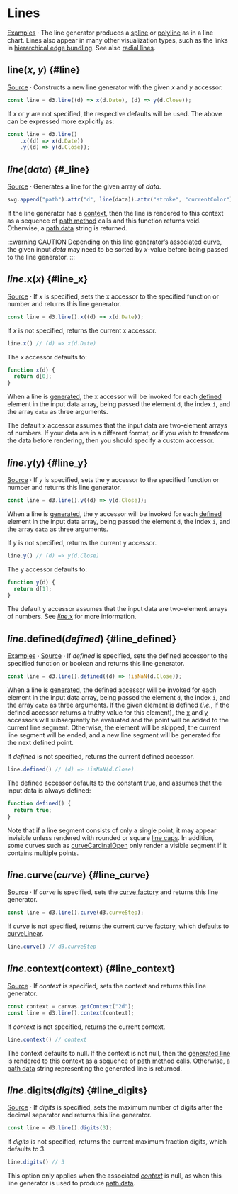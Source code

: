 # Lines

<!-- https://observablehq.com/@d3/line-chart -->

[Examples](https://observablehq.com/@d3/line-chart/2) · The line generator produces a [spline](https://en.wikipedia.org/wiki/Spline_(mathematics)) or [polyline](https://en.wikipedia.org/wiki/Polygonal_chain) as in a line chart. Lines also appear in many other visualization types, such as the links in [hierarchical edge bundling](https://observablehq.com/@d3/hierarchical-edge-bundling). See also [radial lines](./radial-line.md).

## line(*x*, *y*) {#line}

[Source](https://github.com/d3/d3-shape/blob/main/src/line.js) · Constructs a new line generator with the given *x* and *y* accessor.

```js
const line = d3.line((d) => x(d.Date), (d) => y(d.Close));
```

If *x* or *y* are not specified, the respective defaults will be used. The above can be expressed more explicitly as:

```js
const line = d3.line()
    .x((d) => x(d.Date))
    .y((d) => y(d.Close));
```

## *line*(*data*) {#_line}

[Source](https://github.com/d3/d3-shape/blob/main/src/line.js) · Generates a line for the given array of *data*.

```js
svg.append("path").attr("d", line(data)).attr("stroke", "currentColor");
```

If the line generator has a [context](#line_context), then the line is rendered to this context as a sequence of [path method](http://www.w3.org/TR/2dcontext/#canvaspathmethods) calls and this function returns void. Otherwise, a [path data](http://www.w3.org/TR/SVG/paths.html#PathData) string is returned.

:::warning CAUTION
Depending on this line generator’s associated [curve](#line_curve), the given input *data* may need to be sorted by *x*-value before being passed to the line generator.
:::

## *line*.x(*x*) {#line_x}

[Source](https://github.com/d3/d3-shape/blob/main/src/line.js) · If *x* is specified, sets the x accessor to the specified function or number and returns this line generator.

```js
const line = d3.line().x((d) => x(d.Date));
```

If *x* is not specified, returns the current x accessor.

```js
line.x() // (d) => x(d.Date)
```

The x accessor defaults to:

```js
function x(d) {
  return d[0];
}
```

When a line is [generated](#_line), the x accessor will be invoked for each [defined](#line_defined) element in the input data array, being passed the element `d`, the index `i`, and the array `data` as three arguments.

The default x accessor assumes that the input data are two-element arrays of numbers. If your data are in a different format, or if you wish to transform the data before rendering, then you should specify a custom accessor.

## *line*.y(y) {#line_y}

[Source](https://github.com/d3/d3-shape/blob/main/src/line.js) · If *y* is specified, sets the y accessor to the specified function or number and returns this line generator.

```js
const line = d3.line().y((d) => y(d.Close));
```

When a line is [generated](#_line), the y accessor will be invoked for each [defined](#line_defined) element in the input data array, being passed the element `d`, the index `i`, and the array `data` as three arguments.

If *y* is not specified, returns the current y accessor.

```js
line.y() // (d) => y(d.Close)
```

The y accessor defaults to:

```js
function y(d) {
  return d[1];
}
```

The default y accessor assumes that the input data are two-element arrays of numbers. See [*line*.x](#line_x) for more information.

## *line*.defined(*defined*) {#line_defined}

[Examples](https://observablehq.com/@d3/line-chart-missing-data/2) · [Source](https://github.com/d3/d3-shape/blob/main/src/line.js) · If *defined* is specified, sets the defined accessor to the specified function or boolean and returns this line generator.

```js
const line = d3.line().defined((d) => !isNaN(d.Close));
```

When a line is [generated](#_line), the defined accessor will be invoked for each element in the input data array, being passed the element `d`, the index `i`, and the array `data` as three arguments. If the given element is defined (*i.e.*, if the defined accessor returns a truthy value for this element), the [x](#line_x) and [y](#line_y) accessors will subsequently be evaluated and the point will be added to the current line segment. Otherwise, the element will be skipped, the current line segment will be ended, and a new line segment will be generated for the next defined point.

If *defined* is not specified, returns the current defined accessor.

```js
line.defined() // (d) => !isNaN(d.Close)
```

The defined accessor defaults to the constant true, and assumes that the input data is always defined:

```js
function defined() {
  return true;
}
```

Note that if a line segment consists of only a single point, it may appear invisible unless rendered with rounded or square [line caps](https://developer.mozilla.org/en-US/docs/Web/SVG/Attribute/stroke-linecap). In addition, some curves such as [curveCardinalOpen](./curve.md#curveCardinalOpen) only render a visible segment if it contains multiple points.

## *line*.curve(*curve*) {#line_curve}

[Source](https://github.com/d3/d3-shape/blob/main/src/line.js) · If *curve* is specified, sets the [curve factory](./curve.md) and returns this line generator.

```js
const line = d3.line().curve(d3.curveStep);
```

If *curve* is not specified, returns the current curve factory, which defaults to [curveLinear](./curve.md#curveLinear).

```js
line.curve() // d3.curveStep
```

## *line*.context(context) {#line_context}

[Source](https://github.com/d3/d3-shape/blob/main/src/line.js) · If *context* is specified, sets the context and returns this line generator.

```js
const context = canvas.getContext("2d");
const line = d3.line().context(context);
```

If *context* is not specified, returns the current context.

```js
line.context() // context
```

The context defaults to null. If the context is not null, then the [generated line](#_line) is rendered to this context as a sequence of [path method](http://www.w3.org/TR/2dcontext/#canvaspathmethods) calls. Otherwise, a [path data](http://www.w3.org/TR/SVG/paths.html#PathData) string representing the generated line is returned.

## *line*.digits(*digits*) {#line_digits}

[Source](https://github.com/d3/d3-shape/blob/main/src/line.js) · If *digits* is specified, sets the maximum number of digits after the decimal separator and returns this line generator.

```js
const line = d3.line().digits(3);
```

If *digits* is not specified, returns the current maximum fraction digits, which defaults to 3.

```js
line.digits() // 3
```

This option only applies when the associated [*context*](#line_context) is null, as when this line generator is used to produce [path data](http://www.w3.org/TR/SVG/paths.html#PathData).
